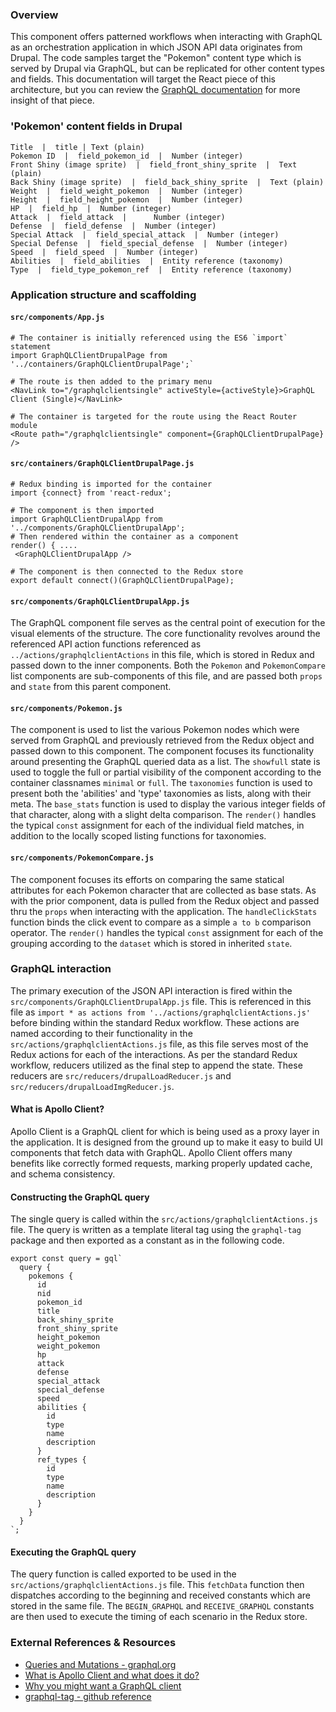 ### Overview

This component offers patterned workflows when interacting with GraphQL as an orchestration application in which JSON API data originates from Drupal. The code samples target the "Pokemon" content type which is served by Drupal via GraphQL, but can be replicated for other content types and fields. This documentation will target the React piece of this architecture, but you can review the [GraphQL documentation](./graphql.md) for more insight of that piece. 

### 'Pokemon' content fields in Drupal

```
Title  |  title | Text (plain)
Pokemon ID  |  field_pokemon_id  |  Number (integer)
Front Shiny (image sprite)  |  field_front_shiny_sprite  |  Text (plain)
Back Shiny (image sprite)  |  field_back_shiny_sprite  |  Text (plain)
Weight  |  field_weight_pokemon  |  Number (integer)
Height  |  field_height_pokemon  |  Number (integer)
HP  |  field_hp  |  Number (integer)
Attack  |  field_attack  |  	Number (integer)
Defense  |  field_defense  |  Number (integer)
Special Attack  |  field_special_attack  |  Number (integer)
Special Defense  |  field_special_defense  |  Number (integer)
Speed  |  field_speed  |  Number (integer)
Abilities  |  field_abilities  |  Entity reference (taxonomy)
Type  |  field_type_pokemon_ref  |  Entity reference (taxonomy)
```
	

### Application structure and scaffolding

#### `src/components/App.js`

```
# The container is initially referenced using the ES6 `import` statement
import GraphQLClientDrupalPage from '../containers/GraphQLClientDrupalPage';`
```

```
# The route is then added to the primary menu
<NavLink to="/graphqlclientsingle" activeStyle={activeStyle}>GraphQL Client (Single)</NavLink>
```

```
# The container is targeted for the route using the React Router module
<Route path="/graphqlclientsingle" component={GraphQLClientDrupalPage} />
```

#### `src/containers/GraphQLClientDrupalPage.js`

```
# Redux binding is imported for the container
import {connect} from 'react-redux';
```

```
# The component is then imported 
import GraphQLClientDrupalApp from '../components/GraphQLClientDrupalApp';
# Then rendered within the container as a component 
render() { ....
 <GraphQLClientDrupalApp /> 
```

```
# The component is then connected to the Redux store
export default connect()(GraphQLClientDrupalPage); 
```

#### `src/components/GraphQLClientDrupalApp.js`

The GraphQL component file serves as the central point of execution for the visual elements of the structure. The core functionality revolves around the referenced API action functions referenced as `../actions/graphqlclientActions` in this file, which is stored in Redux and passed down to the inner components. Both the `Pokemon` and `PokemonCompare` list components are sub-components of this file, and are passed both `props` and `state` from this parent component.


#### `src/components/Pokemon.js`

The component is used to list the various Pokemon nodes which were served from GraphQL and previously retrieved from the Redux object and passed down to this component. The component focuses its functionality around presenting the GraphQL queried data as a list. The `showfull` state is used to toggle the full or partial visibility of the component according to the container classnames `minimal` or `full`. The `taxonomies` function is used to present both the 'abilities' and 'type' taxonomies as lists, along with their meta. The `base_stats` function is used to display the various integer fields of that character, along with a slight delta comparison. The `render()` handles the typical `const` assignment for each of the individual field matches, in addition to the locally scoped listing functions for taxonomies.   


#### `src/components/PokemonCompare.js`

The component focuses its efforts on comparing the same statical attributes for each Pokemon character that are collected as base stats. As with the prior component, data is pulled from the Redux object and passed thru the `props` when interacting with the application. The `handleClickStats` function binds the click event to compare as a simple `a to b` comparison operator.  The `render()` handles the typical `const` assignment for each of the grouping according to the `dataset` which is stored in inherited `state`.


### GraphQL interaction

The primary execution of the JSON API interaction is fired within the `src/components/GraphQLClientDrupalApp.js` file. This is referenced in this file as `import * as actions from '../actions/graphqlclientActions.js'` before binding within the standard Redux workflow. These actions are named according to their functionality in the `src/actions/graphqlclientActions.js` file, as this file serves most of the Redux actions for each of the interactions. As per the standard Redux workflow, reducers utilized as the final step to append the state. These reducers are `src/reducers/drupalLoadReducer.js` and `src/reducers/drupalLoadImgReducer.js`. 

#### What is Apollo Client?

Apollo Client is a GraphQL client for which is being used as a proxy layer in the application.  It is designed from the ground up to make it easy to build UI components that fetch data with GraphQL. Apollo Client offers many benefits like correctly formed requests, marking properly updated cache, and schema consistency. 


#### Constructing the GraphQL query

The single query is called within the `src/actions/graphqlclientActions.js` file. The query is written as a template literal tag using the `graphql-tag` package and then exported as a constant as in the following code. 

```
export const query = gql`
  query {
    pokemons {
      id
      nid
      pokemon_id
      title
      back_shiny_sprite
      front_shiny_sprite
      height_pokemon
      weight_pokemon
      hp
      attack
      defense
      special_attack
      special_defense
      speed
      abilities {
        id
        type
        name
        description
      }
      ref_types {
        id
        type
        name
        description
      }
    }
  }
`;
```

#### Executing the GraphQL query

The query function is called exported to be used in the `src/actions/graphqlclientActions.js` file. This `fetchData` function then dispatches according to the beginning and received constants which are stored in the same file. The `BEGIN_GRAPHQL` and `RECEIVE_GRAPHQL` constants are then used to execute the timing of each scenario in the Redux store. 


### External References & Resources 

- [Queries and Mutations - graphql.org](http://graphql.org/learn/queries/)
- [What is Apollo Client and what does it do?](https://www.apollographql.com/docs/react)
- [Why you might want a GraphQL client](https://dev-blog.apollodata.com/why-you-might-want-a-graphql-client-e864050f789c)
- [graphql-tag - github reference](https://github.com/apollographql/graphql-tag)






